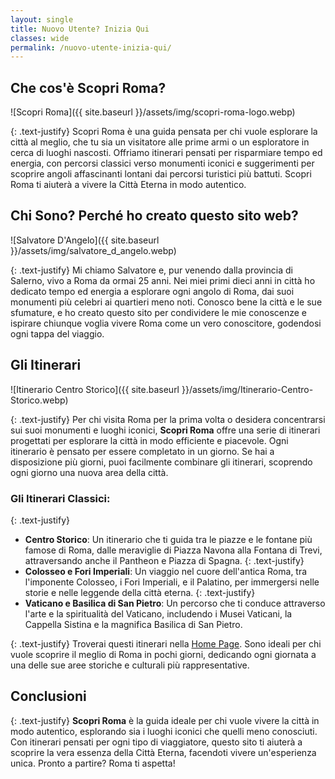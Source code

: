 ```yaml
---
layout: single
title: Nuovo Utente? Inizia Qui
classes: wide
permalink: /nuovo-utente-inizia-qui/
---
```


## Che cos'è Scopri Roma?

![Scopri Roma]({{ site.baseurl }}/assets/img/scopri-roma-logo.webp)

{: .text-justify}
Scopri Roma è una guida pensata per chi vuole esplorare la città al meglio, che tu sia un visitatore alle prime armi o un esploratore in cerca di luoghi nascosti. Offriamo itinerari pensati per risparmiare tempo ed energia, con percorsi classici verso monumenti iconici e suggerimenti per scoprire angoli affascinanti lontani dai percorsi turistici più battuti. Scopri Roma ti aiuterà a vivere la Città Eterna in modo autentico.

## Chi Sono? Perché ho creato questo sito web?

![Salvatore D'Angelo]({{ site.baseurl }}/assets/img/salvatore_d_angelo.webp)

{: .text-justify}
Mi chiamo Salvatore e, pur venendo dalla provincia di Salerno, vivo a Roma da ormai 25 anni. Nei miei primi dieci anni in città ho dedicato tempo ed energia a esplorare ogni angolo di Roma, dai suoi monumenti più celebri ai quartieri meno noti. Conosco bene la città e le sue sfumature, e ho creato questo sito per condividere le mie conoscenze e ispirare chiunque voglia vivere Roma come un vero conoscitore, godendosi ogni tappa del viaggio.

## Gli Itinerari

![Itinerario Centro Storico]({{ site.baseurl }}/assets/img/Itinerario-Centro-Storico.webp)

{: .text-justify}
Per chi visita Roma per la prima volta o desidera concentrarsi sui suoi monumenti e luoghi iconici, **Scopri Roma** offre una serie di itinerari progettati per esplorare la città in modo efficiente e piacevole. Ogni itinerario è pensato per essere completato in un giorno. Se hai a disposizione più giorni, puoi facilmente combinare gli itinerari, scoprendo ogni giorno una nuova area della città.

### Gli Itinerari Classici:

{: .text-justify}
* **Centro Storico**: Un itinerario che ti guida tra le piazze e le fontane più famose di Roma, dalle meraviglie di Piazza Navona alla Fontana di Trevi, attraversando anche il Pantheon e Piazza di Spagna.
{: .text-justify}
* **Colosseo e Fori Imperiali**: Un viaggio nel cuore dell'antica Roma, tra l'imponente Colosseo, i Fori Imperiali, e il Palatino, per immergersi nelle storie e nelle leggende della città eterna.
{: .text-justify}
* **Vaticano e Basilica di San Pietro**: Un percorso che ti conduce attraverso l'arte e la spiritualità del Vaticano, includendo i Musei Vaticani, la Cappella Sistina e la magnifica Basilica di San Pietro.

{: .text-justify}
Troverai questi itinerari nella [Home Page](/#itinerari). Sono ideali per chi vuole scoprire il meglio di Roma in pochi giorni, dedicando ogni giornata a una delle sue aree storiche e culturali più rappresentative.

## Conclusioni

{: .text-justify}
**Scopri Roma** è la guida ideale per chi vuole vivere la città in modo autentico, esplorando sia i luoghi iconici che quelli meno conosciuti. Con itinerari pensati per ogni tipo di viaggiatore, questo sito ti aiuterà a scoprire la vera essenza della Città Eterna, facendoti vivere un'esperienza unica. Pronto a partire? Roma ti aspetta!